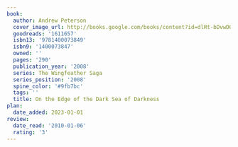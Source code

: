 ```yaml
---
book:
  author: Andrew Peterson
  cover_image_url: http://books.google.com/books/content?id=dlRt-bDvwDQC&printsec=frontcover&img=1&zoom=1&edge=curl&source=gbs_api
  goodreads: '1611657'
  isbn13: '9781400073849'
  isbn9: '1400073847'
  owned: ''
  pages: '290'
  publication_year: '2008'
  series: The Wingfeather Saga
  series_position: '2008'
  spine_color: '#9fb7bc'
  tags: ''
  title: On the Edge of the Dark Sea of Darkness
plan:
  date_added: 2023-01-01
review:
  date_read: '2010-01-06'
  rating: '3'
---
```

